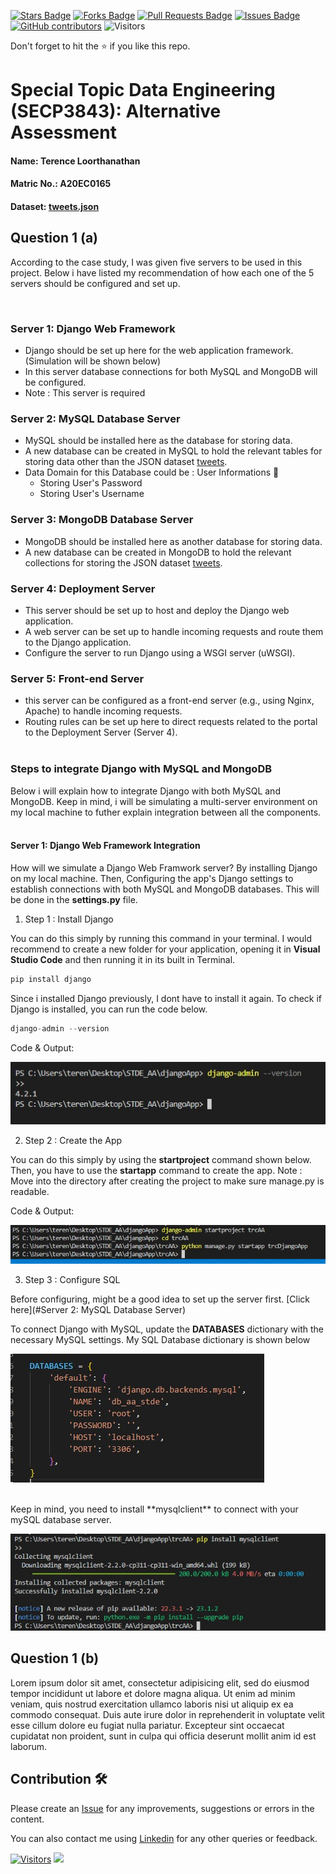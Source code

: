 <a href="https://github.com/drshahizan/SECP3843/stargazers"><img src="https://img.shields.io/github/stars/drshahizan/SECP3843" alt="Stars Badge"/></a>
<a href="https://github.com/drshahizan/SECP3843/network/members"><img src="https://img.shields.io/github/forks/drshahizan/SECP3843" alt="Forks Badge"/></a>
<a href="https://github.com/drshahizan/SECP3843/pulls"><img src="https://img.shields.io/github/issues-pr/drshahizan/SECP3843" alt="Pull Requests Badge"/></a>
<a href="https://github.com/drshahizan/SECP3843/issues"><img src="https://img.shields.io/github/issues/drshahizan/SECP3843" alt="Issues Badge"/></a>
<a href="https://github.com/drshahizan/SECP3843/graphs/contributors"><img alt="GitHub contributors" src="https://img.shields.io/github/contributors/drshahizan/SECP3843?color=2b9348"></a>
![Visitors](https://api.visitorbadge.io/api/visitors?path=https%3A%2F%2Fgithub.com%2Fdrshahizan%2FSECP3843&labelColor=%23d9e3f0&countColor=%23697689&style=flat)


Don't forget to hit the :star: if you like this repo.

# Special Topic Data Engineering (SECP3843): Alternative Assessment

#### Name: Terence Loorthanathan
#### Matric No.: A20EC0165
#### Dataset: [tweets.json](https://github.com/drshahizan/dataset/tree/main/mongodb/06-tweets)

## Question 1 (a)
According to the case study, I was given five servers to be used in this project. Below i have listed my recommendation of how each one of the 5 servers should be configured and set up.

<br>

### Server 1: Django Web Framework

* Django should be set up here for the web application framework. (Simulation will be shown below)
* In this server database connections for both MySQL and MongoDB will be configured.
* Note : This server is required

### Server 2: MySQL Database Server

* MySQL should be installed here as the database for storing data.
* A new database can be created in MySQL to hold the relevant tables for storing data other than the JSON dataset [tweets](https://github.com/drshahizan/dataset/tree/main/mongodb/06-tweets).
* Data Domain for this Database could be : User Informations 🧑
  * Storing User's Password
  * Storing User's Username


### Server 3: MongoDB Database Server

* MongoDB should be installed here as another database for storing data.
* A new database can be created in MongoDB to hold the relevant collections for storing the JSON dataset [tweets](https://github.com/drshahizan/dataset/tree/main/mongodb/06-tweets).



### Server 4: Deployment Server

* This server should be set up to host and deploy the Django web application.
* A web server can be set up to handle incoming requests and route them to the Django application.
* Configure the server to run Django using a WSGI server (uWSGI).

### Server 5: Front-end Server

* this server can be configured as a front-end server (e.g., using Nginx, Apache) to handle incoming requests.
* Routing rules can be set up here to direct requests related to the portal to the Deployment Server (Server 4).
<br><br>

### Steps to integrate Django with MySQL and MongoDB
Below i will explain how to integrate Django with both MySQL and MongoDB. Keep in mind, i will be simulating a multi-server environment on my local machine to futher explain integration between all the components.
<br><br>

#### Server 1: Django Web Framework Integration
How will we simulate a Django Web Framwork server? By installing Django on my local machine. Then, Configuring the app's Django settings to establish connections with both MySQL and MongoDB databases. This will be done in the **settings.py** file.

1) Step 1 : Install Django

You can do this simply by running this command in your terminal. I would recommend to create a new folder for your application, opening it in **Visual Studio Code** and then running it in its built in Terminal.

```python
pip install django
```

Since i installed Django previously, I dont have to install it again. To check if Django is installed, you can run the code below.

```python
django-admin --version
```

Code & Output:

<img  src="./files/images/1_server1_1.jpg"></img>

2) Step 2 : Create the App

You can do this simply by using the **startproject** command shown below. Then, you have to use the **startapp** command to create the app. Note : Move into the directory after creating the project to make sure manage.py is readable.

Code & Output:

<img  src="./files/images/1_server1_2.jpg"></img>

3) Step 3 : Configure SQL

Before configuring, might be a good idea to set up the server first. [Click here](#Server 2: MySQL Database Server)

To connect Django with MySQL, update the **DATABASES** dictionary with the necessary MySQL settings. My SQL Database dictionary is shown below

<img  src="./files/image/../images/1_server1_3_configuring_sql.jpg"></img>

<br>
Keep in mind, you need to install **mysqlclient** to connect with your mySQL database server.
<br>

<img  src="./files/image/../images/1_server1_3_configuring_sql2.jpg"></img>












## Question 1 (b)
Lorem ipsum dolor sit amet, consectetur adipisicing elit, sed do eiusmod tempor incididunt ut labore et dolore magna aliqua. Ut enim ad minim veniam, quis nostrud exercitation ullamco laboris nisi ut aliquip ex ea commodo consequat. Duis aute irure dolor in reprehenderit in voluptate velit esse cillum dolore eu fugiat nulla pariatur. Excepteur sint occaecat cupidatat non proident, sunt in culpa qui officia deserunt mollit anim id est laborum.




## Contribution 🛠️
Please create an [Issue](https://github.com/drshahizan/special-topic-data-engineering/issues) for any improvements, suggestions or errors in the content.

You can also contact me using [Linkedin](https://www.linkedin.com/in/drshahizan/) for any other queries or feedback.

[![Visitors](https://api.visitorbadge.io/api/visitors?path=https%3A%2F%2Fgithub.com%2Fdrshahizan&labelColor=%23697689&countColor=%23555555&style=plastic)](https://visitorbadge.io/status?path=https%3A%2F%2Fgithub.com%2Fdrshahizan)
![](https://hit.yhype.me/github/profile?user_id=81284918)


